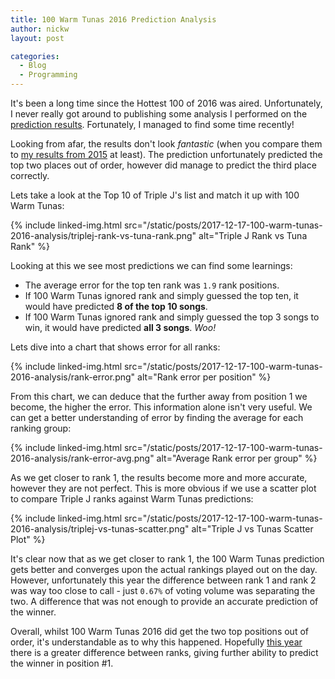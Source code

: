 ```yaml
---
title: 100 Warm Tunas 2016 Prediction Analysis
author: nickw
layout: post

categories:
  - Blog
  - Programming
---
```


It's been a long time since the Hottest 100 of 2016 was aired. Unfortunately, I never really got around to publishing some analysis I performed on the [prediction results](https://100-warm-tunas.nickwhyte.com/2016/). Fortunately, I managed to find some time recently!

Looking from afar, the results don't look _fantastic_ (when you compare them to [my results from 2015](https://nickwhyte.com/post/2016/predicting-triple-j-hottest-100-2015/) at least). The prediction unfortunately predicted the top two places out of order, however did manage to predict the third place correctly.

Lets take a look at the Top 10 of Triple J's list and match it up with 100 Warm Tunas:

{% include linked-img.html src="/static/posts/2017-12-17-100-warm-tunas-2016-analysis/triplej-rank-vs-tuna-rank.png" alt="Triple J Rank vs Tuna Rank" %}

Looking at this we see most predictions we can find some learnings:

  - The average error for the top ten rank was `1.9` rank positions.
  - If 100 Warm Tunas ignored rank and simply guessed the top ten, it would have predicted **8 of the top 10 songs**.
  - If 100 Warm Tunas ignored rank and simply guessed the top 3 songs to win, it would have predicted **all 3 songs**. _Woo!_

Lets dive into a chart that shows error for all ranks:

{% include linked-img.html src="/static/posts/2017-12-17-100-warm-tunas-2016-analysis/rank-error.png" alt="Rank error per position" %}

From this chart, we can deduce that the further away from position 1 we become, the higher the error. This information alone isn't very useful. We can get a better understanding of error by finding the average for each ranking group:

{% include linked-img.html src="/static/posts/2017-12-17-100-warm-tunas-2016-analysis/rank-error-avg.png" alt="Average Rank error per group" %}

As we get closer to rank 1, the results become more and more accurate, however they are not perfect. This is more obvious if we use a scatter plot to compare Triple J ranks against Warm Tunas predictions:

 {% include linked-img.html src="/static/posts/2017-12-17-100-warm-tunas-2016-analysis/triplej-vs-tunas-scatter.png" alt="Triple J vs Tunas Scatter Plot" %}

It's clear now that as we get closer to rank 1, the 100 Warm Tunas prediction gets better and converges upon the actual rankings played out on the day. However, unfortunately this year the difference between rank 1 and rank 2 was way too close to call - just `0.67%` of voting volume was separating the two. A difference that was not enough to provide an accurate prediction of the winner.

Overall, whilst 100 Warm Tunas 2016 did get the two top positions out of order, it's understandable as to why this happened. Hopefully [this year](https://100-warm-tunas.nickwhyte.com/2017/) there is a greater difference between ranks, giving further ability to predict the winner in position #1.
